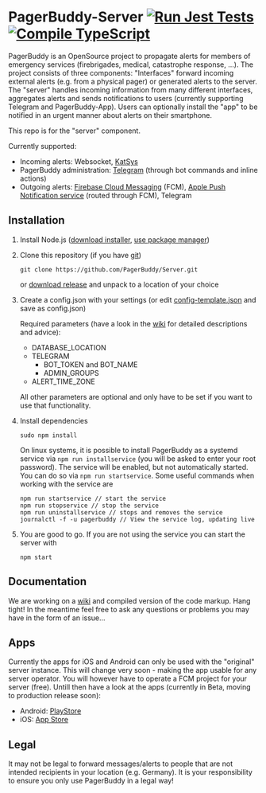 # PagerBuddy-Server [![Run Jest Tests](https://github.com/PagerBuddy/Server/actions/workflows/run_tests.yml/badge.svg)](https://github.com/PagerBuddy/Server/actions/workflows/run_tests.yml) [![Compile TypeScript](https://github.com/PagerBuddy/Server/actions/workflows/tsc.yml/badge.svg)](https://github.com/PagerBuddy/Server/actions/workflows/tsc.yml)

PagerBuddy is an OpenSource project to propagate alerts for members of emergency services (firebrigades, medical, catastrophe response, ...). The project consists of three components: "Interfaces" forward incoming external alerts (e.g. from a physical pager) or generated alerts to the server. The "server" handles incoming information from many different interfaces, aggregates alerts and sends notifications to users (currently supporting Telegram and PagerBuddy-App). Users can optionally install the "app" to be notified in an urgent manner about alerts on their smartphone.

This repo is for the "server" component.

Currently supported:
* Incoming alerts: Websocket, [KatSys](https://www.fuf-frey.de/katsys/)
* PagerBuddy administration: [Telegram](https://telegram.org/) (through bot commands and inline actions)
* Outgoing alerts: [Firebase Cloud Messaging](https://firebase.google.com/docs/cloud-messaging) (FCM), [Apple Push Notification service](https://developer.apple.com/documentation/usernotifications) (routed through FCM), Telegram

## Installation

1. Install Node.js ([download installer](https://nodejs.org/en/download/), [use package manager](https://nodejs.org/en/download/package-manager/))

2. Clone this repository (if you have [git](https://git-scm.com/downloads))
   ```
   git clone https://github.com/PagerBuddy/Server.git
   ```
   or [download release](https://github.com/PagerBuddy/Server/releases/latest) and unpack to a location of your choice

3. Create a config.json with your settings (or edit [config-template.json](https://github.com/PagerBuddy/Server/blob/main/config-template.json) and save as config.json)

   Required parameters (have a look in the [wiki](https://github.com/PagerBuddy/Server/wiki/Configuration) for detailed descriptions and advice):
   * DATABASE_LOCATION
   * TELEGRAM
      * BOT_TOKEN and BOT_NAME
      * ADMIN_GROUPS
   * ALERT_TIME_ZONE
   
   All other parameters are optional and only have to be set if you want to use that functionality.

4. Install dependencies
   ```
   sudo npm install
   ```
   On linux systems, it is possible to install PagerBuddy as a systemd service via `npm run installservice` (you will be asked to enter your root password). The service will be enabled, but not automatically started. You can do so via `npm run startservice`. Some useful commands when working with the service are
      ```
      npm run startservice // start the service
      npm run stopservice // stop the service
      npm run uninstallservice // stops and removes the service
      journalctl -f -u pagerbuddy // View the service log, updating live
      ```
5. You are good to go. If you are not using the service you can start the server with
   ```
   npm start
   ```

## Documentation
We are working on a [wiki](https://github.com/PagerBuddy/Server/wiki) and compiled version of the code markup. Hang tight!
In the meantime feel free to ask any questions or problems you may have in the form of an issue...

## Apps
Currently the apps for iOS and Android can only be used with the "original" server instance. This will change very soon - making the app usable for any server operator. You will however have to operate a FCM project for your server (free). Untill then have a look at the apps (currently in Beta, moving to production release soon):
* Android: [PlayStore](https://play.google.com/store/apps/details?id=de.bartunik.pagerbuddy&hl=en&gl=US)
* iOS: [App Store](https://apps.apple.com/us/app/pagerbuddy/id1607587265)

## Legal
It may not be legal to forward messages/alerts to people that are not intended recipients in your location (e.g. Germany). It is your responsibility to ensure you only use PagerBuddy in a legal way!
